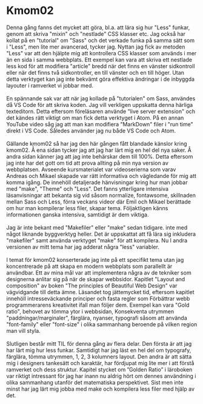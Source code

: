 ---
---
Kmom02
=========================

Denna gång fanns det mycket att göra, bl.a. att lära sig hur "Less" funkar, genom att skriva "mixin" och "nestlade" CSS klasser etc. Jag också har kollat på en "tutorial" om "Sass" och det  verkade funka på samma sätt som i "Less", men lite mer avancerad, tycker jag. Nyttan jag fick av metoden "Less" var att den hjälpte mig att kontrollera CSS klasser som används i mer än en sida i samma webbplats. Ett exempel kan vara att skriva ett nestlade less kod för att modifiera "article" bredd när det finns en vänster sidkontroll eller när det finns två sidkontroller, en till vänster och en till höger. Utan detta verktyget kan jag inte bekvämt göra effektiva ändringar i de inbyggda layouter i ramverket vi jobbar med.</br>
</br>
En spännande sak var att när jag kollade på "tutorialen" om Sass, användes då  VS Code för att skriva koden. Jag vill verkligen uppskatta denna härliga texteditorn. Detta eftersom föreläsaren använde "live server extension" och det kändes rätt viktigt om man fick detta verktyget i Atom. På en annan YouTube video såg jag att man kan modifiera "MarkDown" filer i "run time" direkt i VS Code. Således använder  jag nu både  VS Code och Atom.</br>
</br>
Gällande kmom02 så har jag den här gången fått blandade känslor kring kmom02. Å ena sidan tycker jag att jag har lärt mig en hel del nya saker. Å andra sidan känner jag att jag inte behärskar dem till 100%. Detta eftersom jag inte har det gott om tid att prova allting på min nya version av webbplatsen. Avseende kursmaterialet var videoserierna som varav Andreas och Mikael skapade var rätt informativa och vägledande för mig att komma igång. De innehöll detaljerade hänvisningar kring hur man jobbar med "make", "Theme" och "Less". Det fanns ytterligare intensiva läsanvisningar att bekanta sig vid såsom normalize, fontawsome, skillnaden mellan Sass och Less, förra veckans videor där Emil och Mikael berättade om hur man kompilerar less filer, skapar tema. Följaktligen känns informationen ganska intensiva, samtidigt är dem viktiga.</br>
</br>
Jag är inte bekant med "Makefiler" eller "make" sedan tidigare. inte med något liknande byggverktyg heller. Det är uppskattat att få lära sig inkludera "makefiler" samt använda verktyget "make" för att kompilera. Nu I andra versionen av mitt tema har jag adderat några "less" variabler.</br>
</br>
I temat för kmom02 konserterade jag inte på ett specifikt tema utan jag koncentrerade på att skapa en modern webbplats som parallellt är användbar. Ett av mina mål var att implementera några av de tekniker som designerna anlitar sig på när de skapar webbsidor. Kapitlet "Layout and composition" av boken "The principles of Beautiful Web Design" var vägvidgande till detta ämne.  Läsandet tog jättemycket tid, eftersom kapitlet innehöll intresseväckande principer och fasta regler som Förbättrar webb programmerarens kreativitet ifall man följer dem.  Exempel kan vara "Gold ratio", behovet av tömma ytor i webbsidan, Konsekventa utrymmen "paddningar/marginaler", färglära, nyanser, typografi såsom att använda "font-family" eller "font-size" i olika sammanhang beroende på vilken region man vill styla.</br>
</br>
Slutligen består mitt TIL för denna gång av flera delar. Den första är att jag har lärt mig hur less funkar. Samtidigt har jag läst en hel del om typografy, färglära, tömma utrymmen, 1, 2, 3 kolumners layout. Den andra är att sätta mig i designers tankesätt och karaktär, har fördjupat mig lite mer i att förstå ramverket och dess struktur. Kapitel stycket om ”Golden Ratio” i läroboken var riktigt intressant för jag har inann nu aldrig hört om dennes användning i olika sammanhang utanför det matematiska perspektivet. Sist men inte minst har jag lärt mig jobba med make och kompilera less filer med hjälp av det.